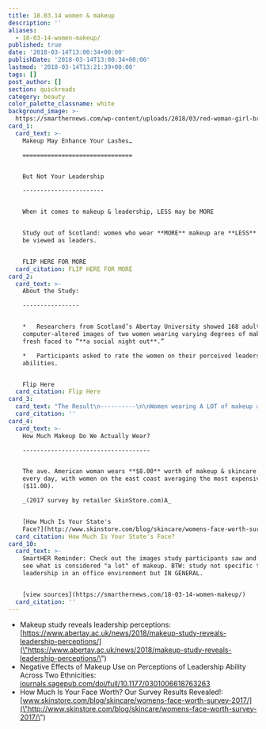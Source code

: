 ```yaml
---
title: 18.03.14 women & makeup
description: ''
aliases:
  - 18-03-14-women-makeup/
published: true
date: '2018-03-14T13:00:34+00:00'
publishDate: '2018-03-14T13:00:34+00:00'
lastmod: '2018-03-14T13:21:39+00:00'
tags: []
post_author: []
section: quickreads
category: beauty
color_palette_classname: white
background_image: >-
  https://smarthernews.com/wp-content/uploads/2018/03/red-woman-girl-brown-scaled.jpg
card_1:
  card_text: >-
    Makeup May Enhance Your Lashes…

    ===============================


    But Not Your Leadership

    -----------------------


    When it comes to makeup & leadership, LESS may be MORE


    Study out of Scotland: women who wear **MORE** makeup are **LESS** likely to
    be viewed as leaders.


    FLIP HERE FOR MORE
  card_citation: FLIP HERE FOR MORE
card_2:
  card_text: >-
    About the Study:

    ----------------


    *   Researchers from Scotland’s Abertay University showed 168 adults
    computer-altered images of two women wearing varying degrees of makeup from
    fresh faced to “**a social night out**.”

    *   Participants asked to rate the women on their perceived leadership
    abilities.


    Flip Here
  card_citation: Flip Here
card_3:
  card_text: "The Result\n----------\n\nWomen wearing A LOT of makeup are MORE likely to be viewed as poor leaders\n\n_“**Makeup** **does not enhance a womana\x19s dominance by benefiting how we evaluate her in a leadership role.**“_\n\nDr Christopher Watkins  \nLead Researcher"
  card_citation: ''
card_4:
  card_text: >-
    How Much Makeup Do We Actually Wear?

    ------------------------------------


    The ave. American woman wears **$8.00** worth of makeup & skincare products
    every day, with women on the east coast averaging the most expensive face
    ($11.00).  

    _(2017 survey by retailer SkinStore.com)A_


    [How Much Is Your State's
    Face?](http://www.skinstore.com/blog/skincare/womens-face-worth-survey-2017/)
  card_citation: How Much Is Your State's Face?
card_10:
  card_text: >-
    SmartHER Reminder: Check out the images study participants saw and you'll
    see what is considered "a lot" of makeup. BTW: study not specific to
    leadership in an office environment but IN GENERAL.


    [view sources](https://smarthernews.com/18-03-14-women-makeup/)
  card_citation: ''
---
```

*   Makeup study reveals leadership perceptions: [https://www.abertay.ac.uk/news/2018/makeup-study-reveals-leadership-perceptions/](\"https://www.abertay.ac.uk/news/2018/makeup-study-reveals-leadership-perceptions/\")
*   Negative Effects of Makeup Use on Perceptions of Leadership Ability Across Two Ethnicities: [journals.sagepub.com/doi/full/10.1177/0301006618763263](\"http://journals.sagepub.com/doi/full/10.1177/0301006618763263\")
*   How Much Is Your Face Worth? Our Survey Results Revealed!: [www.skinstore.com/blog/skincare/womens-face-worth-survey-2017/](\"http://www.skinstore.com/blog/skincare/womens-face-worth-survey-2017/\")